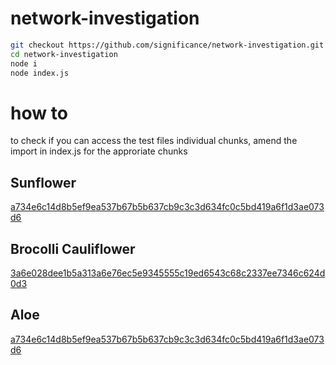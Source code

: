 # network-investigation

```sh
git checkout https://github.com/significance/network-investigation.git
cd network-investigation
node i
node index.js
```

# how to

to check if you can access the test files individual chunks, amend the import in index.js for the approriate chunks

## Sunflower

[a734e6c14d8b5ef9ea537b67b5b637cb9c3c3d634fc0c5bd419a6f1d3ae073d6](https://localhost:1633/bzz/a734e6c14d8b5ef9ea537b67b5b637cb9c3c3d634fc0c5bd419a6f1d3ae073d6/)

## Brocolli Cauliflower

[3a6e028dee1b5a313a6e76ec5e9345555c19ed6543c68c2337ee7346c624d0d3](https://localhost:1633/bzz/3a6e028dee1b5a313a6e76ec5e9345555c19ed6543c68c2337ee7346c624d0d3/)

## Aloe

[a734e6c14d8b5ef9ea537b67b5b637cb9c3c3d634fc0c5bd419a6f1d3ae073d6](https://localhost:1633/bzz/a734e6c14d8b5ef9ea537b67b5b637cb9c3c3d634fc0c5bd419a6f1d3ae073d6/)
